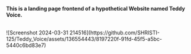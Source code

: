 <b>This is a landing page frontend of a hypothetical Website named Teddy Voice.</b>

<br>
![Screenshot 2024-03-31 214516](https://github.com/SHRISTI-125/Teddy_Voice/assets/136554443/8197220f-91fd-45f5-a5bc-5440c6bd83e7)
